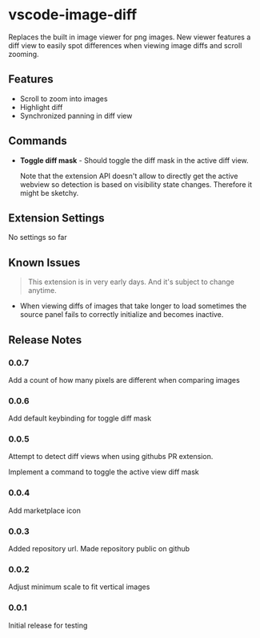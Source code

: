 # vscode-image-diff

Replaces the built in image viewer for png images. New viewer features a diff view to easily spot differences when viewing image diffs and scroll zooming.

## Features

- Scroll to zoom into images
- Highlight diff
- Synchronized panning in diff view

## Commands

- **Toggle diff mask** - Should toggle the diff mask in the active diff view.

  Note that the extension API doesn't allow to directly get the active webview
  so detection is based on visibility state changes. Therefore it might be
  sketchy.


## Extension Settings

No settings so far

## Known Issues

> This extension is in very early days. And it's subject to change anytime.

- When viewing diffs of images that take longer to load sometimes the source
  panel fails to correctly initialize and becomes inactive.


## Release Notes

### 0.0.7

Add a count of how many pixels are different when comparing images

### 0.0.6

Add default keybinding for toggle diff mask

### 0.0.5

Attempt to detect diff views when using githubs PR extension.

Implement a command to toggle the active view diff mask


### 0.0.4

Add marketplace icon

### 0.0.3

Added repository url. Made repository public on github

### 0.0.2

Adjust minimum scale to fit vertical images

### 0.0.1

Initial release for testing


